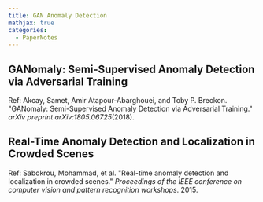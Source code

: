 ```yaml
---
title: GAN Anomaly Detection
mathjax: true
categories:
  - PaperNotes
---
```


## GANomaly: Semi-Supervised Anomaly Detection via Adversarial Training

Ref: Akcay, Samet, Amir Atapour-Abarghouei, and Toby P. Breckon. "GANomaly: Semi-Supervised Anomaly Detection via Adversarial Training." *arXiv preprint arXiv:1805.06725*(2018).

## Real-Time Anomaly Detection and Localization in Crowded Scenes

Ref: Sabokrou, Mohammad, et al. "Real-time anomaly detection and localization in crowded scenes." *Proceedings of the IEEE conference on computer vision and pattern recognition workshops*. 2015.





